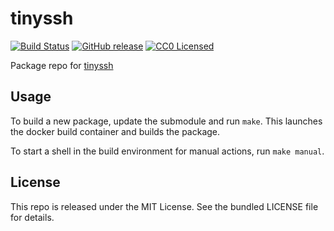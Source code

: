 tinyssh
==========

[![Build Status](https://img.shields.io/circleci/project/amylum/tinyssh.svg)](https://circleci.com/gh/amylum/tinyssh)
[![GitHub release](https://img.shields.io/github/release/amylum/tinyssh.svg)](https://github.com/amylum/tinyssh/releases)
[![CC0 Licensed](http://img.shields.io/badge/license-CC0-green.svg)](https://tldrlegal.com/license/creative-commons-cc0-1.0-universal)

Package repo for [tinyssh](http://tinyssh.org/)

## Usage

To build a new package, update the submodule and run `make`. This launches the docker build container and builds the package.

To start a shell in the build environment for manual actions, run `make manual`.

## License

This repo is released under the MIT License. See the bundled LICENSE file for details.

